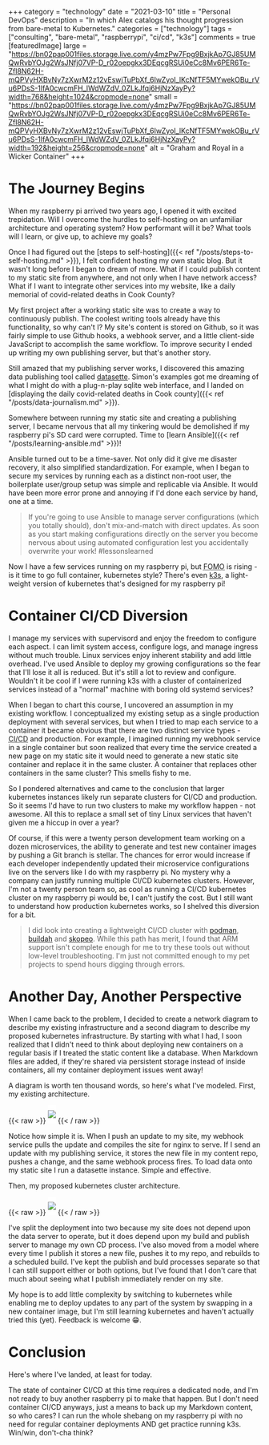 +++
category = "technology"
date = "2021-03-10"
title = "Personal DevOps"
description = "In which Alex catalogs his thought progression from bare-metal to Kubernetes."
categories = ["technology"]
tags = ["consulting", "bare-metal", "raspberrypi", "ci/cd", "k3s"]
comments = true
[featuredImage]
  large = "https://bn02pap001files.storage.live.com/y4mzPw7Fpg9BxjkAp7GJ85UMQwRvbYOJg2WsJNfj07VP-D_r02oepgkx3DEqcgRSUi0eCc8Mv6PER6Te-Zfl8N62H-mQPVyHXBvNy7zXwrM2z12vEswjTuPbXf_6IwZyoI_lKcNfTF5MYwekOBu_rVu6PDsS-1lfA0cwcmFH_lWdWZdV_0ZLkJfqj6HjNzXayPy?width=768&height=1024&cropmode=none"
  small = "https://bn02pap001files.storage.live.com/y4mzPw7Fpg9BxjkAp7GJ85UMQwRvbYOJg2WsJNfj07VP-D_r02oepgkx3DEqcgRSUi0eCc8Mv6PER6Te-Zfl8N62H-mQPVyHXBvNy7zXwrM2z12vEswjTuPbXf_6IwZyoI_lKcNfTF5MYwekOBu_rVu6PDsS-1lfA0cwcmFH_lWdWZdV_0ZLkJfqj6HjNzXayPy?width=192&height=256&cropmode=none"
  alt   = "Graham and Royal in a Wicker Container"
+++
# The Journey Begins

When my raspberry pi arrived two years ago, I opened it with excited trepidation. Will I overcome the hurdles to self-hosting on an unfamiliar architecture and operating system? How performant will it be? What tools will I learn, or give up, to achieve my goals?

Once I had figured out the [steps to self-hosting]({{< ref "/posts/steps-to-self-hosting.md" >}}), I felt confident hosting my own static blog. But it wasn't long before I began to dream of more. What if I could publish content to my static site from anywhere, and not only when I have network access? What if I want to integrate other services into my website, like a daily memorial of covid-related deaths in Cook County?

My first project after a working static site was to create a way to continuously publish. The coolest writing tools already have this functionality, so why can't I? My site's content is stored on Github, so it was fairly simple to use Github hooks, a webhook server, and a little client-side JavaScript to accomplish the same workflow. To improve security I ended up writing my own publishing server, but that's another story.

Still amazed that my publishing server works, I discovered this amazing data publishing tool called [datasette](https://github.com/simonw/datasette). Simon's examples got me dreaming of what I might do with a plug-n-play sqlite web interface, and I landed on [displaying the daily covid-related deaths in Cook county]({{< ref "/posts/data-journalism.md" >}}).

Somewhere between running my static site and creating a publishing server, I became nervous that all my tinkering would be demolished if my raspberry pi's SD card were corrupted. Time to [learn Ansible]({{< ref "/posts/learning-ansible.md" >}})!

Ansible turned out to be a time-saver. Not only did it give me disaster recovery, it also simplified standardization. For example, when I began to secure my services by running each as a distinct non-root user, the boilerplate user/group setup was simple and replicable via Ansible. It would have been more error prone and annoying if I'd done each service by hand, one at a time.

> If you're going to use Ansible to manage server configurations (which you totally should), don't mix-and-match with direct updates. As soon as you start making configurations directly on the server you become nervous about using automated configuration lest you accidentally overwrite your work! #lessonslearned

Now I have a few services running on my raspberry pi, but <acronym title="Fear Of Missing Out">FOMO</acronym> is rising - is it time to go full container, kubernetes style? There's even [k3s](https://k3s.io/), a light-weight version of kubernetes that's designed for my raspberry pi!

# Container CI/CD Diversion

I manage my services with supervisord and enjoy the freedom to configure each aspect. I can limit system access, configure logs, and manage ingress without much trouble. Linux services enjoy inherent stability and add little overhead. I've used Ansible to deploy my growing configurations so the fear that I'll lose it all is reduced. But it's still a lot to review and configure. Wouldn't it be cool if I were running k3s with a cluster of containerized services instead of a "normal" machine with boring old systemd services?

When I began to chart this course, I uncovered an assumption in my existing workflow. I conceptualized my existing setup as a single production deployment with several services, but when I tried to map each service to a container it became obvious that there are two distinct service types - <acronym title="Continuous Integration / Continuous Deployment">CI/CD</acronym> and production. For example, I imagined running my webhook service in a single container but soon realized that every time the service created a new page on my static site it would need to generate a new static site container and replace it in the same cluster. A container that replaces other containers in the same cluster? This smells fishy to me.

So I pondered alternatives and came to the conclusion that larger kubernetes instances likely run separate clusters for CI/CD and production. So it seems I'd have to run two clusters to make my workflow happen - not awesome. All this to replace a small set of tiny Linux services that haven't given me a hiccup in over a year?

Of course, if this were a twenty person development team working on a dozen microservices, the ability to generate and test new container images by pushing a Git branch is stellar. The chances for error would increase if each developer independently updated their microservice configurations live on the servers like I do with my raspberry pi. No mystery why a company can justify running multiple CI/CD kubernetes clusters. However, I'm not a twenty person team so, as cool as running a CI/CD kubernetes cluster on my raspberry pi would be, I can't justify the cost. But I still want to understand how production kubernetes works, so I shelved this diversion for a bit.

> I did look into creating a lightweight CI/CD cluster with [podman](https://podman.io/), [buildah](https://buildah.io/) and [skopeo](https://github.com/containers/skopeo). While this path has merit, I found that ARM support isn't complete enough for me to try these tools out without low-level troubleshooting. I'm just not committed enough to my pet projects to spend hours digging through errors.

# Another Day, Another Perspective

When I came back to the problem, I decided to create a network diagram to describe my existing infrastructure and a second diagram to describe my proposed kubernetes infrastructure. By starting with what I had, I soon realized that I didn't need to think about deploying new containers on a regular basis if I treated the static content like a database. When Markdown files are added, if they're shared via persistent storage instead of inside containers, all my container deployment issues went away!

A diagram is worth ten thousand words, so here's what I've modeled. First, my existing architecture.

{{< raw >}}
<img style="background-color: white; padding: 10px 0;" src="../data/arch/bare-metal_deployment.svg" />
{{< / raw >}}

Notice how simple it is. When I push an update to my site, my webhook service pulls the update and compiles the site for nginx to serve. If I send an update with my publishing service, it stores the new file in my content repo, pushes a change, and the same webhook process fires. To load data onto my static site I run a datasette instance. Simple and effective.

Then, my proposed kubernetes cluster architecture.

{{< raw >}}
<img style="background-color: white; padding: 10px 0;" src="../data/arch/k3s_deployment.svg" />
{{< / raw >}}

I've split the deployment into two because my site does not depend upon the data server to operate, but it does depend upon my build and publish server to manage my own CD process. I've also moved from a model where every time I publish it stores a new file, pushes it to my repo, and rebuilds to a scheduled build. I've kept the publish and buld processes separate so that I can still support either or both options, but I've found that I don't care that much about seeing what I publish immediately render on my site.

My hope is to add little complexity by switching to kubernetes while enabling me to deploy updates to any part of the system by swapping in a new container image, but I'm still learning kubernetes and haven't actually tried this (yet). Feedback is welcome 😁.

# Conclusion

Here's where I've landed, at least for today.

The state of container CI/CD at this time requires a dedicated node, and I'm not ready to buy another raspberry pi to make that happen. But I don't need container CI/CD anyways, just a means to back up my Markdown content, so who cares? I can run the whole shebang on my raspberry pi with no need for regular container deployments AND get practice running k3s. Win/win, don't-cha think?
